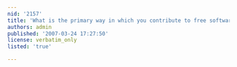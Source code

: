 ```yaml
---
nid: '2157'
title: 'What is the primary way in which you contribute to free software?'
authors: admin
published: '2007-03-24 17:27:50'
license: verbatim_only
listed: 'true'

---
```

